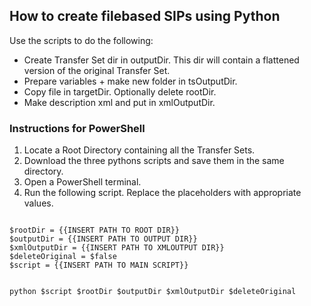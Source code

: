 ## How to create filebased SIPs using Python

Use the scripts to do the following:

* Create Transfer Set dir in outputDir. This dir will contain a flattened version of the original Transfer Set.
* Prepare variables + make new folder in tsOutputDir.
* Copy file in targetDir. Optionally delete rootDir.
* Make description xml and put in xmlOutputDir.

### Instructions for PowerShell

1. Locate a Root Directory containing all the Transfer Sets.
2. Download the three pythons scripts and save them in the same directory.
3. Open a PowerShell terminal.
4. Run the following script. Replace the placeholders with appropriate values.

<code>
$rootDir = {{INSERT PATH TO ROOT DIR}}
$outputDir = {{INSERT PATH TO OUTPUT DIR}}
$xmlOutputDir = {{INSERT PATH TO XMLOUTPUT DIR}}
$deleteOriginal = $false
$script = {{INSERT PATH TO MAIN SCRIPT}}

python $script $rootDir $outputDir $xmlOutputDir $deleteOriginal
</code>

